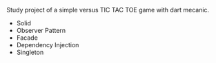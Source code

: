 Study project of a simple versus TIC TAC TOE game with dart mecanic.

- Solid
- Observer Pattern
- Facade
- Dependency Injection
- Singleton

